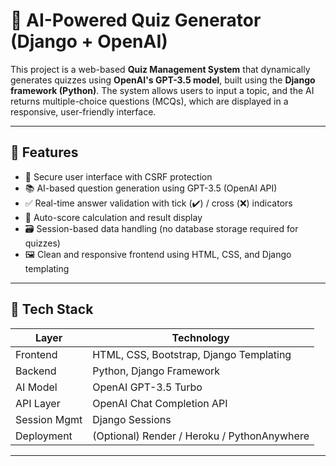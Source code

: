 # 🧠 AI-Powered Quiz Generator (Django + OpenAI)

This project is a web-based **Quiz Management System** that dynamically generates quizzes using **OpenAI's GPT-3.5 model**, built using the **Django framework (Python)**. The system allows users to input a topic, and the AI returns multiple-choice questions (MCQs), which are displayed in a responsive, user-friendly interface.

---

## 📌 Features

- 🔐 Secure user interface with CSRF protection
- 📚 AI-based question generation using GPT-3.5 (OpenAI API)
- ✅ Real-time answer validation with tick (✔️) / cross (❌) indicators
- 🧮 Auto-score calculation and result display
- 🗃️ Session-based data handling (no database storage required for quizzes)
- 🖼️ Clean and responsive frontend using HTML, CSS, and Django templating

---

## 🚀 Tech Stack

| Layer       | Technology            |
|-------------|------------------------|
| Frontend    | HTML, CSS, Bootstrap, Django Templating |
| Backend     | Python, Django Framework |
| AI Model    | OpenAI GPT-3.5 Turbo |
| API Layer   | OpenAI Chat Completion API |
| Session Mgmt| Django Sessions |
| Deployment  | (Optional) Render / Heroku / PythonAnywhere |

---

